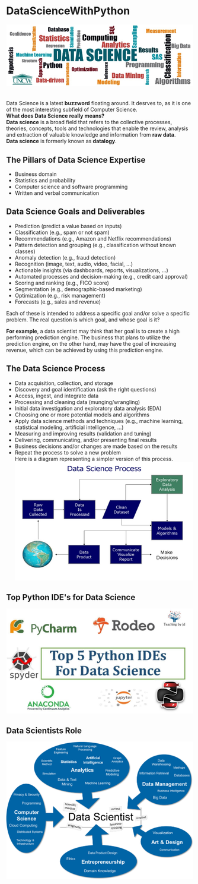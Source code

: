 # DataScienceWithPython
![image.jpg](images/data-science-banner.jpg)<br><br><br>
Data Science is a latest __buzzword__ floating around. It desrves to, as it is one of the most interesting subfield of Computer Science.<br>
__What does Data Science really means?__<br>
__Data science__ is a broad field that refers to the collective processes, theories, concepts, tools and technologies that enable the review, analysis and extraction of valuable knowledge and information from __raw data__.<br>
__Data science__ is formerly known as __datalogy__.<br>
## The Pillars of Data Science Expertise
- Business domain
- Statistics and probability
- Computer science and software programming
- Written and verbal communication <br>
## Data Science Goals and Deliverables
- Prediction (predict a value based on inputs)
- Classification (e.g., spam or not spam)
- Recommendations (e.g., Amazon and Netflix recommendations)
- Pattern detection and grouping (e.g., classification without known classes)
- Anomaly detection (e.g., fraud detection)
- Recognition (image, text, audio, video, facial, …)
- Actionable insights (via dashboards, reports, visualizations, …)
- Automated processes and decision-making (e.g., credit card approval)
- Scoring and ranking (e.g., FICO score)
- Segmentation (e.g., demographic-based marketing)
- Optimization (e.g., risk management)
- Forecasts (e.g., sales and revenue)<br>

Each of these is intended to address a specific goal and/or solve a specific problem. The real question is which goal, and whose goal is it?

__For example__, a data scientist may think that her goal is to create a high performing prediction engine. The business that plans to utilize the prediction engine, on the other hand, may have the goal of increasing revenue, which can be achieved by using this prediction engine.<br>
## The Data Science Process
- Data acquisition, collection, and storage
- Discovery and goal identification (ask the right questions)
- Access, ingest, and integrate data
- Processing and cleaning data (munging/wrangling)
- Initial data investigation and exploratory data analysis (EDA)
- Choosing one or more potential models and algorithms
- Apply data science methods and techniques (e.g., machine learning, statistical modeling, artificial intelligence, …)
- Measuring and improving results (validation and tuning)
- Delivering, communicating, and/or presenting final results
- Business decisions and/or changes are made based on the results
- Repeat the process to solve a new problem <br>
Here is a diagram representing a simpler version of this process.<br>
![image.jpg](images/DSP.jpg)<br>
## Top Python IDE's for Data Science
![image.jpg](images/IDE.jpg)<br>
## Data Scientists Role
![image.png](images/SkillSet.png)




